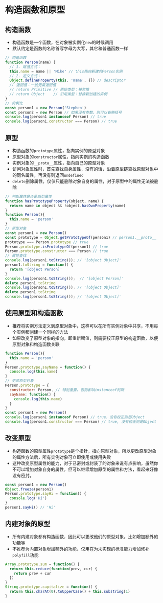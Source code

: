 # 构造函数和原型

## 构造函数
* 构造函数是一个函数，在对象被实例化`new`的时候调用
* 默认约定是函数的名称首写字母为大写，其它和普通函数一样
```js
// 构造函数
function Person(name) {
  // 1. 赋值方式：
  this.name = name || 'Mike' // this指向新建的Person实例
  // 2. 定义方式：
  Object.defineProperty(this, 'name', {}) // descriptor
  // 返回值：一般无需返回值
  // return Primitive // 原始类型：被忽略
  // return Object    // 引用类型：替换新创建的实例
}
// 实例化
const person1 = new Person('Stephen')
const person2 = new Person // 如果没有参数，则可以省略括号
console.log(person1 instanceof Person) // true
console.log(person1.constructor === Person) // true
```

## 原型
* 构造函数的`prototype`属性，指向实例的原型对象
* 原型对象的`constructor`属性，指向实例的构造函数
* 实例对象的`__proto__`属性，指向自己的原型对象
* 访问对象属性时，首先查找自身属性，没有的话，沿着原型链查找原型对象中的同名属性，再没有则返回`undefined`
* `delete`删除属性，仅仅只能删除对象自身的属性，对于原型中的属性无法被删除
```js
// 判断属性是否是原型属性
function hasPrototypeProperty(object, name) {
  return name in object && !object.hasOwnProperty(name)
}
function Person(){
  this.name = 'person'
}
// 原型对象
const person1 = new Person()
const prototype = Object.getPrototypeOf(person1) // person1.__proto__
prototype === Person.prototype // true 
Person.prototype.isPrototypeOf(person1) // true
Person.prototype.constructor === Person // true
// 属性查找
console.log(person1.toString()); // '[object Object]'
person1.toString = function() {
  return '[object Person]'
}
console.log(person1.toString());  // '[object Person]'
delete person1.toString
console.log(person1.toString()); // '[object Object]'
delete person1.toString
console.log(person1.toString()); // '[object Object]'
```

## 使用原型和构造函数
* 推荐将实例方法定义到原型对象中，这样可以在所有实例对象中共享，不用每个实例都创建一个同样的方法
* 如果改变了原型对象的指向，即重新赋值，则需要校正原型的构造函数，以便原型对象和构造函数关联
```js
function Person(){
  this.name = 'person'
}
Person.prototype.sayName = function() {
  console.log(this.name)
}
// 更改原型对象
Person.prototype = {
  constructor: Person, // 特别重要，否则影响instanceof判断
  sayName: function() {
    console.log(this.name)
  }
}
const person1 = new Person()
console.log(person1 instanceof Person) // true，没有校正则是Object
console.log(person1.constructor === Person) // true, 没有校正则是Object
```

## 改变原型
* 构造函数的原型属性`prototype`是个指针，指向原型对象，所以更改原型对象的属性方法后，所有实例对象可立即使用或使用失败
* 这种改变原型属性的能力，对于已密封或封装了的对象来说有点影响，虽然你不可以增加对象自身的属性，但可以继续增加原型的属性和方法，看起来好像没有密封。
```js
const person1 = new Person()
Object.freeze(person1)
Person.prototype.sayHi = function() {
  console.log('Hi')
}
person1.sayHi() // 'Hi'
```

## 内建对象的原型
* 所有内建对象都有构造函数，因此可以更改他们的原型对象，比如增加额外的功能等
* 不推荐为内置对象增加额外的功能，仅用在为未实现的标准能力增加修补`polyfill`功能
```js
Array.prototype.sum = function() {
  return this.reduce(function(prev, cur) {
    return prev + cur
  })
}
String.prototype.capitalize = function() {
  return this.charAt(0).toUpperCase() + this.substring(1)
}
```
